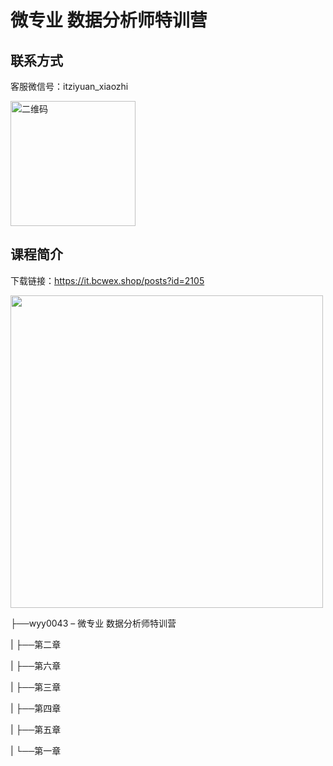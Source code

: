 # 微专业 数据分析师特训营

## 联系方式

客服微信号：itziyuan_xiaozhi

<img src="https://ziyuanyun.oss-cn-guangzhou.aliyuncs.com/common/20240614073449/666b82192834a.jpg" width="200" height="200" alt="二维码">

## 课程简介

下载链接：https://it.bcwex.shop/posts?id=2105

<img src="https://ziyuanyun.oss-cn-guangzhou.aliyuncs.com/yun/20240515183650/66449042275fb.jpg" width="500" alt="">

  ├──wyy0043 &#8211; 微专业 数据分析师特训营

 | ├──第二章

 | ├──第六章

 | ├──第三章

 | ├──第四章

 | ├──第五章

 | └──第一章

  